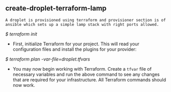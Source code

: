 ## create-droplet-terraform-lamp ##


 `A droplet is provisioned using terraform and provisioner section is of ansible which sets up a simple lamp stack with right ports allowed.`
 
 _$ terraform init_
 * First, initialize Terraform for your project. This will read your configuration files and install the plugins for your provider:
 
 
 _$ terraform plan -var-file=droplet.tfvars_ 
 
 * You may now begin working with Terraform. Create a `tfvar` file of necessary variables and run the above command to see any changes that are required for your infrastructure. All Terraform commands should now work.
